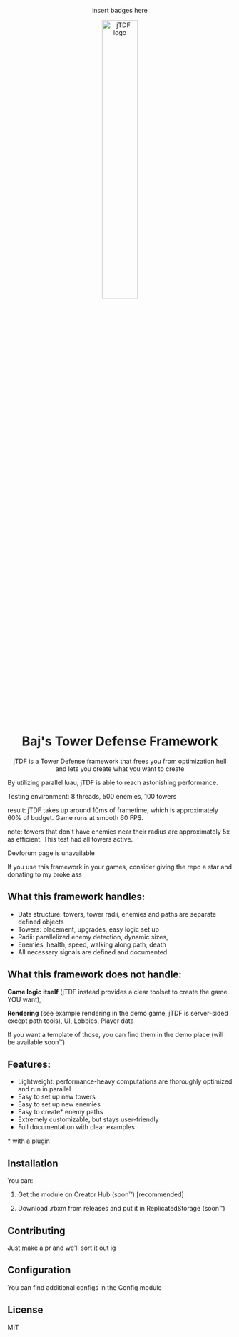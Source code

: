 <div align="center">
  
  insert badges here
  
<img src="https://github.com/user-attachments/assets/2aefaadd-2863-4fae-86c0-38e1d13ced27" alt="jTDF logo" width="40%" align="center">

# Baj's Tower Defense Framework

jTDF is a Tower Defense framework that frees you from optimization hell and lets you create what you want to create

</div>

By utilizing parallel luau, jTDF is able to reach astonishing performance.

Testing environment: 8 threads, 500 enemies, 100 towers

result: jTDF takes up around 10ms of frametime, which is approximately 60% of budget. Game runs at smooth 60 FPS.

note: towers that don't have enemies near their radius are approximately 5x as efficient. This test had all towers active.

Devforum page is unavailable

If you use this framework in your games, consider giving the repo a star and donating to my broke ass

## What this framework handles:
- Data structure: towers, tower radii, enemies and paths are separate defined objects
- Towers: placement, upgrades, easy logic set up
- Radii: parallelized enemy detection, dynamic sizes,
- Enemies: health, speed, walking along path, death
- All necessary signals are defined and documented

## What this framework does not handle:
**Game logic itself** (jTDF instead provides a clear toolset to create the game YOU want),

**Rendering** (see example rendering in the demo game, jTDF is server-sided except path tools),
UI,
Lobbies,
Player data

If you want a template of those, you can find them in the demo place (will be available soon™️)

## Features:
- Lightweight: performance-heavy computations are thoroughly optimized and run in parallel
- Easy to set up new towers
- Easy to set up new enemies
- Easy to create* enemy paths
- Extremely customizable, but stays user-friendly
- Full documentation with clear examples

\* with a plugin

## Installation
You can:

1. Get the module on Creator Hub (soon™️) [recommended]

2. Download .rbxm from releases and put it in ReplicatedStorage (soon™️)

## Contributing
Just make a pr and we'll sort it out ig

## Configuration

You can find additional configs in the Config module

## License
MIT
